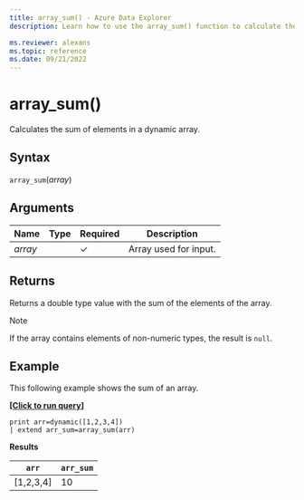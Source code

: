 ```yaml
---
title: array_sum() - Azure Data Explorer
description: Learn how to use the array_sum() function to calculate the sum of elements in a dynamic array.

ms.reviewer: alexans
ms.topic: reference
ms.date: 09/21/2022
---
```

# array_sum()

Calculates the sum of elements in a dynamic array.

## Syntax

`array_sum`(*array*)

## Arguments

| Name | Type | Required | Description |
|--|--|--|--|
| *array*| | &check;| Array used for input.|

## Returns

Returns a double type value with the sum of the elements of the array.

> [!NOTE]
> If the array contains elements of non-numeric types, the result is `null`.

## Example

This following example shows the sum of an array.

**\[**[**Click to run query**](https://dataexplorer.azure.com/clusters/help/databases/Samples?query=H4sIAAAAAAAAAysoyswrUUgsKrJNqcxLzM1M1og21DHSMdYxidVU4OWqUUitKEnNSwGpiC8uzbUF0omVIJYGkKUJANbCqMA+AAAA)**\]**

```kusto
print arr=dynamic([1,2,3,4]) 
| extend arr_sum=array_sum(arr)
```

**Results**

|`arr`|`arr_sum`|
|---|---|
|[1,2,3,4]|10|
